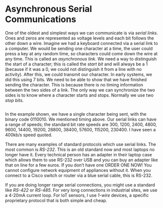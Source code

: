 # Asynchronous Serial Communications

One of the oldest and simplest ways we can communicate is via _serial links_. Ones and zeros are represented as voltage levels and each bit follows the other down a wire. Imagine we had a keyboard connected via a serial link to a computer. We would be sending one character at a time, the user could press a key at any random time, so characters could come down the wire at any time. This is called an _asynchronous link_. We need a way to distinguish the start of a character; this is called the _start bit_ and will always be a 1 (because if it was a 0, we could not distinguish it from a line with no activity). After this, we could transmit our character. In early systems, we did this using 7 bits. We need to be able to show that we have finished sending the character. This is because there is no timing information between the two sides of a link. The only way we can synchronize the two sides is to know where a character starts and stops. Normally we use two _stop bits_.

<figure><img src="https://johnoraw.gitbook.io/pnt/~gitbook/image?url=https%3A%2F%2F365966430-files.gitbook.io%2F%7E%2Ffiles%2Fv0%2Fb%2Fgitbook-x-prod.appspot.com%2Fo%2Fspaces%252FjPKaxBv8yVv6wzBRST0X%252Fuploads%252FJ0Fyr8vN8GMW1QqW5l16%252Fimage.png%3Falt%3Dmedia%26token%3D84667472-d064-4177-b921-0474e80ff078&#x26;width=768&#x26;dpr=4&#x26;quality=100&#x26;sign=df0855c&#x26;sv=2" alt=""><figcaption></figcaption></figure>

In the example shown, we have a single character being sent, with the binary code 0110010. We mentioned timing above. Our serial links can have a range of speeds; the standard bit rate speeds are 300, 1200, 2400, 4800, 9600, 14400, 19200, 28800, 38400, 57600, 115200, 230400. I have seen a 400kb/s speed quoted.

There are many examples of standard protocols which use serial links. The most common is _RS-232_. This is an old standard now and most laptops no longer have it. Every technical person has an adapter in their laptop case which allows them to use RS-232 over USB and you can buy an adapter like that on line for a few euros. If you don’t have one ORDER ONE NOW! You cannot configure network equipment of appliances without it. When you connect to a Cisco switch or router via a blue serial cable, this is RS-232.

If you are doing longer range serial connections, you might use a standard like _RS-422_ or _RS-485_. For very long connections in industrial sites, we use a 4-20mA current loop. For IoT sensors, I use _1-wire_ devices, a specific proprietary protocol that is both simple and cheap.
